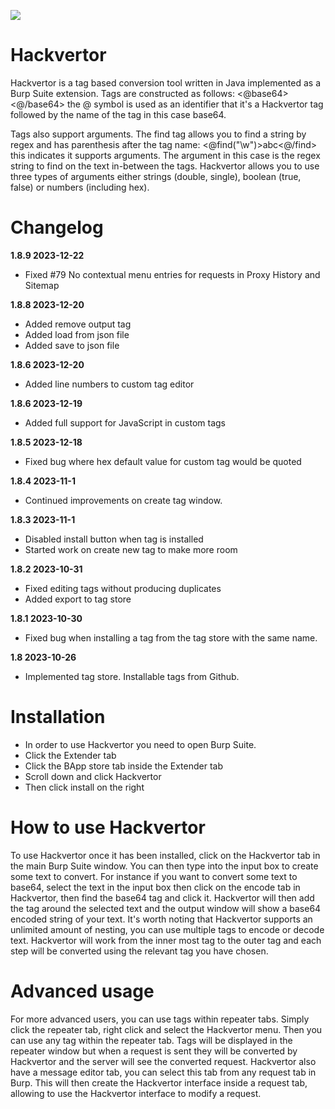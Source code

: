 ![](https://github.com/hackvertor/hackvertor/blob/master/src/main/resources/images/logo-light.png)

# Hackvertor

Hackvertor is a tag based conversion tool written in Java implemented as a Burp Suite extension. Tags are constructed as follows:
<@base64><@/base64> the @ symbol is used as an identifier that it's a Hackvertor tag followed by the name of the tag in this case base64.

Tags also support arguments. The find tag allows you to find a string by regex and has parenthesis after the tag name:
<@find("\\w")>abc<@/find> this indicates it supports arguments. The argument in this case is the regex string to find on the text in-between the tags. Hackvertor allows you to use three types of arguments either strings (double, single), boolean (true, false) or numbers (including hex).

# Changelog

**1.8.9 2023-12-22**

- Fixed #79 No contextual menu entries for requests in Proxy History and Sitemap 

**1.8.8  2023-12-20**

- Added remove output tag
- Added load from json file
- Added save to json file

**1.8.6  2023-12-20**

- Added line numbers to custom tag editor

**1.8.6  2023-12-19**

- Added full support for JavaScript in custom tags

**1.8.5  2023-12-18**

- Fixed bug where hex default value for custom tag would be quoted

**1.8.4  2023-11-1**

- Continued improvements on create tag window.

**1.8.3  2023-11-1**

- Disabled install button when tag is installed
- Started work on create new tag to make more room

**1.8.2  2023-10-31**
- Fixed editing tags without producing duplicates
- Added export to tag store

**1.8.1  2023-10-30**
- Fixed bug when installing a tag from the tag store with the same name.

**1.8  2023-10-26**
- Implemented tag store. Installable tags from Github.

# Installation

- In order to use Hackvertor you need to open Burp Suite.
- Click the Extender tab
- Click the BApp store tab inside the Extender tab
- Scroll down and click Hackvertor
- Then click install on the right

# How to use Hackvertor

To use Hackvertor once it has been installed, click on the Hackvertor tab in the main Burp Suite window. You can then type into the input box to create some text to convert. For instance if you want to convert some text to base64, select the text in the input box then click on the encode tab in Hackvertor, then find the base64 tag and click it. Hackvertor will then add the tag around the selected text and the output window will show a base64 encoded string of your text. It's worth noting that Hackvertor supports an unlimited amount of nesting, you can use multiple tags to encode or decode text. Hackvertor will work from the inner most tag to the outer tag and each step will be converted using the relevant tag you have chosen.

# Advanced usage

For more advanced users, you can use tags within repeater tabs. Simply click the repeater tab, right click and select the Hackvertor menu. Then you can use any tag within the repeater tab. Tags will be displayed in the repeater window but when a request is sent they will be converted by Hackvertor and the server will see the converted request. Hackvertor also have a message editor tab, you can select this tab from any request tab in Burp. This will then create the Hackvertor interface inside a request tab, allowing to use the Hackvertor interface to modify a request. 
